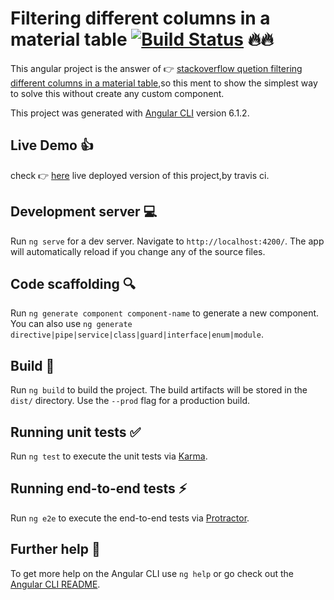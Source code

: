 # Filtering different columns in a material table [![Build Status](https://travis-ci.com/malbarmawi/mat-table-column-filter.svg?branch=master)](https://travis-ci.com/malbarmawi/mat-table-column-filter) 🔥🔥

This angular project is the answer of 👉 [stackoverflow quetion filtering different columns in a material table](https://stackoverflow.com/questions/51515695/filtering-different-columns-in-a-material-table),so this ment to show the simplest way to solve this without create any custom component.

This project was generated with [Angular CLI](https://github.com/angular/angular-cli) version 6.1.2.

## Live Demo 👍

check 👉 [here](http://bit.ly/mat-columns-filter) live deployed version of this project,by travis ci.

## Development server 💻

Run `ng serve` for a dev server. Navigate to `http://localhost:4200/`. The app will automatically reload if you change any of the source files.

## Code scaffolding 🔍

Run `ng generate component component-name` to generate a new component. You can also use `ng generate directive|pipe|service|class|guard|interface|enum|module`.

## Build 🏢

Run `ng build` to build the project. The build artifacts will be stored in the `dist/` directory. Use the `--prod` flag for a production build.

## Running unit tests ✅

Run `ng test` to execute the unit tests via [Karma](https://karma-runner.github.io).

## Running end-to-end tests ⚡

Run `ng e2e` to execute the end-to-end tests via [Protractor](http://www.protractortest.org/).

## Further help 🚀

To get more help on the Angular CLI use `ng help` or go check out the [Angular CLI README](https://github.com/angular/angular-cli/blob/master/README.md).
